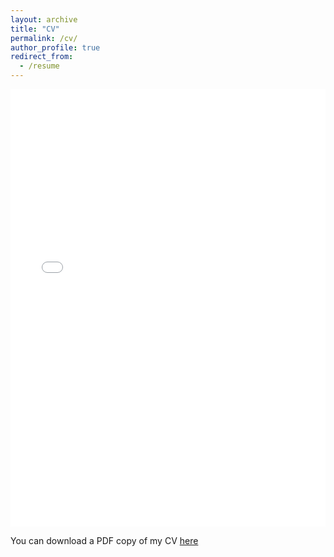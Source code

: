 ```yaml
---
layout: archive
title: "CV"
permalink: /cv/
author_profile: true
redirect_from:
  - /resume
---
```


<iframe src="/files/Ilia_Popov_CV.pdf" width="100%" height="700" frameborder="no" border="0" marginwidth="0" marginheight="0"></iframe>

You can download a PDF copy of my CV [here](http://iliapopov17.github.io/files/Ilia_Popov_CV.pdf)